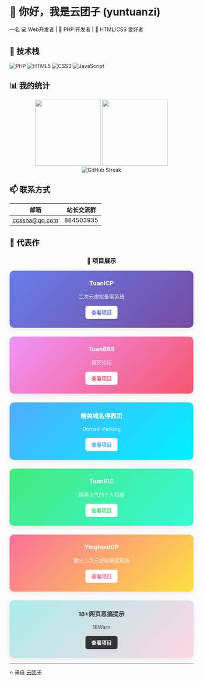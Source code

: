 # 👋 你好，我是云团子 (yuntuanzi)

一名
💻 Web开发者 | 🐘 PHP 开发者 | 🎨 HTML/CSS 爱好者

## 🚀 技术栈

![PHP](https://img.shields.io/badge/PHP-777BB4?style=for-the-badge&logo=php&logoColor=white)
![HTML5](https://img.shields.io/badge/HTML5-E34F26?style=for-the-badge&logo=html5&logoColor=white)
![CSS3](https://img.shields.io/badge/CSS3-1572B6?style=for-the-badge&logo=css3&logoColor=white)
![JavaScript](https://img.shields.io/badge/JavaScript-F7DF1E?style=for-the-badge&logo=javascript&logoColor=black)

## 📊 我的统计

<div align="center">
  <img height="180em" src="https://github-readme-stats.vercel.app/api?username=yuntuanzi&show_icons=true&theme=radical&include_all_commits=true&count_private=true"/>
  <img height="180em" src="https://github-readme-stats.vercel.app/api/top-langs/?username=yuntuanzi&layout=compact&langs_count=7&theme=radical"/>
</div>

<div align="center">
  <img src="https://github-readme-streak-stats.herokuapp.com/?user=yuntuanzi&theme=radical" alt="GitHub Streak" />
</div>

## 📫 联系方式

| 邮箱 | 站长交流群 |
|------|------------|
| ccssna@qq.com | 884503935 |

## 🎯 代表作

<div align="center">

### 🎨 项目展示

<div style="display: grid; grid-template-columns: repeat(auto-fit, minmax(300px, 1fr)); gap: 1.5rem; margin-top: 1rem;">

<div style="background: linear-gradient(135deg, #667eea 0%, #764ba2 100%); padding: 1.5rem; border-radius: 12px; box-shadow: 0 4px 15px rgba(0,0,0,0.1);">
<h3 style="margin: 0 0 1rem 0; color: white;">TuanICP</h3>
<p style="color: rgba(255,255,255,0.9); margin-bottom: 1rem;">二次元虚拟备案系统</p>
<a href="https://github.com/yuntuanzi/TuanICP" style="display: inline-block; background: white; color: #667eea; padding: 0.5rem 1rem; border-radius: 6px; text-decoration: none; font-weight: bold;">查看项目</a>
</div>

<div style="background: linear-gradient(135deg, #f093fb 0%, #f5576c 100%); padding: 1.5rem; border-radius: 12px; box-shadow: 0 4px 15px rgba(0,0,0,0.1);">
<h3 style="margin: 0 0 1rem 0; color: white;">TuanBBS</h3>
<p style="color: rgba(255,255,255,0.9); margin-bottom: 1rem;">喜灰论坛</p>
<a href="https://github.com/yuntuanzi/TuanBBS" style="display: inline-block; background: white; color: #f5576c; padding: 0.5rem 1rem; border-radius: 6px; text-decoration: none; font-weight: bold;">查看项目</a>
</div>

<div style="background: linear-gradient(135deg, #4facfe 0%, #00f2fe 100%); padding: 1.5rem; border-radius: 12px; box-shadow: 0 4px 15px rgba(0,0,0,0.1);">
<h3 style="margin: 0 0 1rem 0; color: white;">精美域名停靠页</h3>
<p style="color: rgba(255,255,255,0.9); margin-bottom: 1rem;">Domain Parking</p>
<a href="https://github.com/yuntuanzi/Domain-Parking" style="display: inline-block; background: white; color: #4facfe; padding: 0.5rem 1rem; border-radius: 6px; text-decoration: none; font-weight: bold;">查看项目</a>
</div>

<div style="background: linear-gradient(135deg, #43e97b 0%, #38f9d7 100%); padding: 1.5rem; border-radius: 12px; box-shadow: 0 4px 15px rgba(0,0,0,0.1);">
<h3 style="margin: 0 0 1rem 0; color: white;">TuanPIC</h3>
<p style="color: rgba(255,255,255,0.9); margin-bottom: 1rem;">精美大气的个人相册</p>
<a href="https://github.com/yuntuanzi/TuanPic" style="display: inline-block; background: white; color: #43e97b; padding: 0.5rem 1rem; border-radius: 6px; text-decoration: none; font-weight: bold;">查看项目</a>
</div>

<div style="background: linear-gradient(135deg, #fa709a 0%, #fee140 100%); padding: 1.5rem; border-radius: 12px; box-shadow: 0 4px 15px rgba(0,0,0,0.1);">
<h3 style="margin: 0 0 1rem 0; color: white;">YinghuoICP</h3>
<p style="color: rgba(255,255,255,0.9); margin-bottom: 1rem;">萤火二次元虚拟备案系统</p>
<a href="https://github.com/yuntuanzi/YinghuoICP" style="display: inline-block; background: white; color: #fa709a; padding: 0.5rem 1rem; border-radius: 6px; text-decoration: none; font-weight: bold;">查看项目</a>
</div>

<div style="background: linear-gradient(135deg, #a8edea 0%, #fed6e3 100%); padding: 1.5rem; border-radius: 12px; box-shadow: 0 4px 15px rgba(0,0,0,0.1);">
<h3 style="margin: 0 0 1rem 0; color: #333;">18+网页恶搞提示</h3>
<p style="color: rgba(0,0,0,0.7); margin-bottom: 1rem;">18Warn</p>
<a href="https://github.com/yuntuanzi/18Warn" style="display: inline-block; background: #333; color: white; padding: 0.5rem 1rem; border-radius: 6px; text-decoration: none; font-weight: bold;">查看项目</a>
</div>

</div>
</div>

---

⭐ 来自 [云团子](https://github.com/yuntuanzi)
